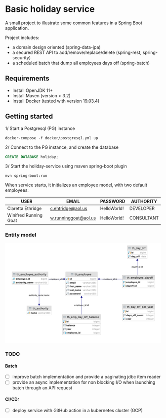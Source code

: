 # Basic holiday service
A small project to illustrate some common features in a Spring Boot application.

Project includes:
- a domain design oriented (spring-data-jpa)
- a secured REST API to add/remove/replace/delete (spring-rest, spring-security)
- a scheduled batch that dump all employees days off (spring-batch)

## Requirements
- Install OpenJDK 11+
- Install Maven (version > 3.2)
- Install Docker (tested with version 19.03.4)

## Getting started
1/ Start a Postgresql (PG) instance
```shell
docker-compose -f docker/postgresql.yml up
```

2/ Connect to the PG instance, and create the database
```sql
CREATE DATABASE holiday;
```

3/ Start the holiday-service using maven spring-boot plugin
```shell
mvn spring-boot:run
```

When service starts, it initializes an employee model, with two default employees:

| USER                  | EMAIL                | PASSWORD    | AUTHORITY  |
|-----------------------|----------------------|-------------|------------|
| Claretta Ethridge     | c.ehtridge@aol.us    | HelloWorld! | DEVELOPER  |
| Winifred Running Goat | w.runninggoat@aol.us | HelloWorld! | CONSULTANT |

### Entity model
![Entity model](doc/model.png)


### TODO
#### Batch
- [ ] improve batch implementation and provide a paginating jdbc item reader
- [ ] provide an async implementation for non blocking I/O when launching batch through an API request

#### CI/CD:
- [ ] deploy service with GitHub action in a kubernetes cluster (GCP)
